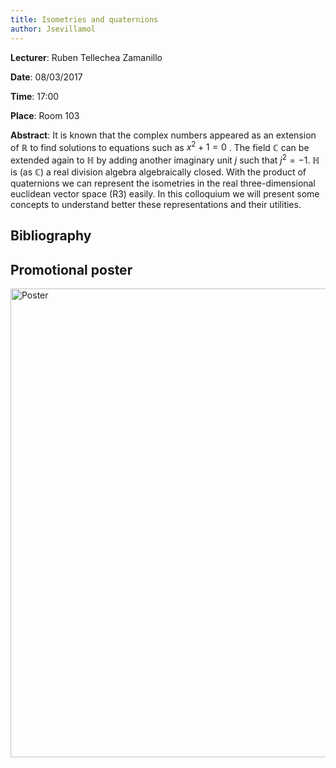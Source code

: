 ```yaml
---
title: Isometries and quaternions
author: Jsevillamol
---
```

**Lecturer**: Ruben Tellechea Zamanillo

**Date**: 08/03/2017

**Time**: 17:00

**Place**: Room 103

**Abstract**:
It is known that the complex numbers appeared as an extension of $\mathbb{R}$ to find solutions to equations such as $x ^ 2 + 1 = 0$ . The field $\mathbb{C}$ can be extended again to $\mathbb{H}$ by adding another imaginary unit $j$ such that $j^2 = -1$. $\mathbb{H}$ is (as $\mathbb{C}$) a real division algebra algebraically closed. With the product of quaternions we can represent the isometries in the real three-dimensional euclidean vector space (R3) easily. In this colloquium we will present some concepts to understand better these representations and their utilities.

## Bibliography

## Promotional poster
 <img src="https://document-export.canva.com/DACOjg1UcZ4/19/preview/0001-153138026.png" alt="Poster" style="width: 750px;"/>
